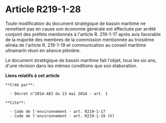 # Article R219-1-28

Toute modification du document stratégique de bassin maritime ne remettant pas en cause son économie générale est effectuée
par arrêté conjoint des préfets mentionnés à l'article R. 219-1-17 après avis favorable de la majorité des membres de la
commission mentionnée au troisième alinéa de l'article R. 219-1-19 et communication au conseil maritime ultramarin réuni en
séance plénière. 

Le document stratégique de bassin maritime fait l'objet, tous les six ans, d'une révision dans les mêmes conditions que son
élaboration.

**Liens relatifs à cet article**

	**Créé par**:

	  - Décret n°2014-483 du 13 mai 2014 - art. 1

	**Cite**:

	  - Code de l'environnement - art. R219-1-17
	  - Code de l'environnement - art. R219-1-19 (V)
